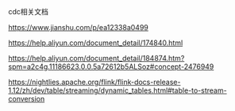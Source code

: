 cdc相关文档

https://www.jianshu.com/p/ea12338a0499

https://help.aliyun.com/document_detail/174840.html

https://help.aliyun.com/document_detail/184874.htm?spm=a2c4g.11186623.0.0.5a72612b5ALSoz#concept-2476949

https://nightlies.apache.org/flink/flink-docs-release-1.12/zh/dev/table/streaming/dynamic_tables.html#table-to-stream-conversion